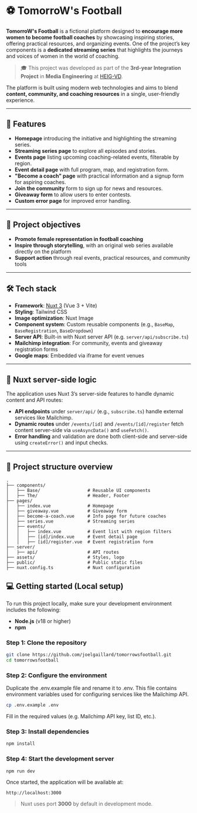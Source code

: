# ⚽ TomorroW's Football

**TomorroW's Football** is a fictional platform designed to **encourage more women to become football coaches** by showcasing inspiring stories, offering practical resources, and organizing events. One of the project’s key components is a **dedicated streaming series** that highlights the journeys and voices of women in the world of coaching.

> 🎓 This project was developed as part of the **3rd-year Integration Project** in **Media Engineering** at [HEIG-VD](https://heig-vd.ch).

The platform is built using modern web technologies and aims to blend **content, community, and coaching resources** in a single, user-friendly experience.

---

## 🚀 Features

- **Homepage** introducing the initiative and highlighting the streaming series.
- **Streaming series page** to explore all episodes and stories.
- **Events page** listing upcoming coaching-related events, filterable by region.
- **Event detail page** with full program, map, and registration form.
- **"Become a coach" page** with practical information and a signup form for aspiring coaches.
- **Join the community** form to sign up for news and resources.
- **Giveaway form** to allow users to enter contests.
- **Custom error page** for improved error handling.

---

## 🧠 Project objectives

- **Promote female representation in football coaching**
- **Inspire through storytelling**, with an original web series available directly on the platform
- **Support action** through real events, practical resources, and community tools

---

## 🛠️ Tech stack

- **Framework**: [Nuxt 3](https://nuxt.com/) (Vue 3 + Vite)
- **Styling**: Tailwind CSS
- **Image optimization**: Nuxt Image
- **Component system**: Custom reusable components (e.g., `BaseMap`, `BaseRegistration`, `BaseDropdown`)
- **Server API**: Built-in with Nuxt server API (e.g. `server/api/subscribe.ts`)
- **Mailchimp integration**: For community, events and giveaway registration forms
- **Google maps**: Embedded via iframe for event venues

---

## 🧩 Nuxt server-side logic

The application uses Nuxt 3’s server-side features to handle dynamic content and API routes:

- **API endpoints** under `server/api/` (e.g., `subscribe.ts`) handle external services like Mailchimp.
- **Dynamic routes** under `/events/[id]` and `/events/[id]/register` fetch content server-side via `useAsyncData()` and `useFetch()`.
- **Error handling** and validation are done both client-side and server-side using `createError()` and input checks.

---

## 📁 Project structure overview

```plaintext
.
├── components/
│   ├── Base/                  # Reusable UI components
│   ├── The/                   # Header, Footer
├── pages/
│   ├── index.vue              # Homepage
│   ├── giveaway.vue           # Giveaway form
│   ├── become-a-coach.vue     # Info page for future coaches
│   ├── series.vue             # Streaming series
│   ├── events/
│   │   ├── index.vue          # Event list with region filters
│   │   ├── [id]/index.vue     # Event detail page
│   │   ├── [id]/register.vue  # Event registration form
├── server/
│   ├── api/                   # API routes
├── assets/                    # Styles, logo
├── public/                    # Public static files
├── nuxt.config.ts             # Nuxt configuration
```

## 💻 Getting started (Local setup)

To run this project locally, make sure your development environment includes the following:

- **Node.js** (v18 or higher)
- **npm**

### Step 1: Clone the repository

```bash
git clone https://github.com/joelgaillard/tomorrowsfootball.git
cd tomorrowsfootball
```


### Step 2: Configure the environment

Duplicate the .env.example file and rename it to .env. This file contains environment variables used for configuring services like the Mailchimp API.

```bash
cp .env.example .env
```

Fill in the required values (e.g. Mailchimp API key, list ID, etc.).

### Step 3: Install dependencies

```bash
npm install
```

### Step 4: Start the development server

```bash
npm run dev
```

Once started, the application will be available at:

```
http://localhost:3000
```

> Nuxt uses port **3000** by default in development mode.